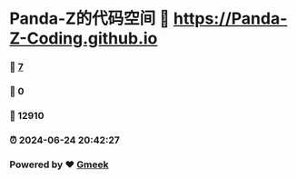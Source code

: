 # Panda-Z的代码空间 :link: https://Panda-Z-Coding.github.io 
### :page_facing_up: [7](https://Panda-Z-Coding.github.io/tag.html) 
### :speech_balloon: 0 
### :hibiscus: 12910 
### :alarm_clock: 2024-06-24 20:42:27 
### Powered by :heart: [Gmeek](https://github.com/Meekdai/Gmeek)
